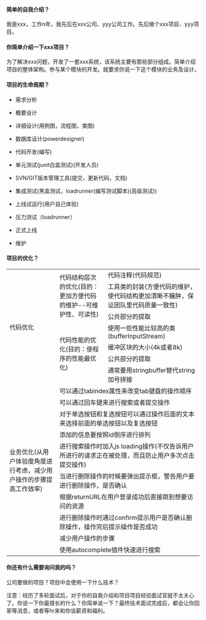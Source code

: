 #### 简单的自我介绍？
我是xxx，工作n年，我先后在xxx公司、yyy公司工作。先后做个xxx项目、yyy项目。


#### 你简单介绍一下xxx项目？
 为了解决xxx问题，开发了一套xxx系统，该系统主要有那些部分组成。简单介绍项目的整体架构。参与某个模块的开发。就要求你说一下这个模块的业务及设计。
 

#### 项目的生命周期？
* 需求分析


* 概要设计


* 详细设计(用例图，流程图，类图)


* 数据库设计(powerdesigner)


* 代码开发(编写)


* 单元测试(junit白盒测试)(开发人员)


* SVN/GIT版本管理工具(提交，更新代码，文档)


* 集成测试(黑盒测试，loadrunner(编写测试脚本)(高级测试))


* 上线试运行(用户自己体验)


* 压力测试（loadrunner）


* 正式上线 


* 维护


#### 项目的优化？
<div class="custom-table-height">
    <table>
        <tr>
            <td rowspan="7">代码优化</td>
            <td rowspan="3">代码结构层次的优化(目的：更加方便代码的维护--可维护性、可读性)</td>
            <td>代码注释(代码规范)</td>
        </tr>
        <tr>
            <td>工具类的封装(方便代码的维护，使代码结构更加清晰不臃肿，保证团队里代码质量一致性)</td>
        </tr>
        <tr>
            <td>公共部分的提取</td>
        </tr>
        <tr>
            <td rowspan="4">代码性能的优化(目的：使程序的性能最优化)</td>
            <td>使用一些性能比较高的类(bufferInputStream)</td>
        </tr>
        <tr>
            <td>缓冲区块的大小(4k或者8k)</td>
        </tr>
        <tr>
            <td>公共部分的提取</td>
        </tr>
        <tr>
            <td>通常要用stringbuffer替代string加号拼接</td>
        </tr>
        <tr>
             <td rowspan="10">业务优化(从用户体验度角度进行考虑，减少用户操作的步骤提高工作效率)</td>
            <td colspan="2">可以通过tabindex属性来改变tab键盘的操作顺序</td>
        </tr>
        <tr>
            <td colspan="2">可以通过回车键来进行搜索或者提交操作</td>
        </tr>
        <tr>
            <td colspan="2">对于单选按钮和复选按钮可以通过操作后面的文本来选择前面的单选按钮以及复选按钮</td>
        </tr>
        <tr>
            <td colspan="2">添加的信息要按照id倒序进行排列</td>
        </tr>
        <tr>
            <td colspan="2">进行搜索操作时加入js loading操作(不仅告诉用户所进行的请求正在被处理，而且防止用户多次点击提交操作)</td>
        </tr>
        <tr>
            <td colspan="2">当进行删除操作的时候要弹出提示框，警告用户要进行删除操作，是否确认</td>
        </tr>
        <tr>
            <td colspan="2">根据returnURL在用户登录成功后直接跳到想要访问的资源</td>
        </tr>
        <tr>
            <td colspan="2">进行删除操作时通过confirm提示用户是否确认删除操作，操作完后提示操作是否成功</td>
        </tr>
        <tr>
            <td colspan="2">减少用户操作的步骤</td>
        </tr>
        <tr>
            <td colspan="2">使用autocomplete插件快速进行搜索</td>
        </tr>
    </table>
</div>


#### 你还有什么需要询问我的吗？
公司要做的项目？项目中会使用一下什么技术？


注意：经历了多轮面试后，对于你的自我介绍和项目项目经验面试官就不太关心了。你说一下你最擅长的什么？你简单说一下？最终技术面试完成后，都会让你回家等消息，或者等hr来和你谈薪资和福利。